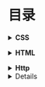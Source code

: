 # 目录

<b><details><summary>CSS</summary></b>
  - [详情](./content/basic/css.md)
  </details>

<b><details><summary>HTML</summary></b>
  - [详情](./content/basic/html.md)
  </details>

<b><details><summary>Http</summary></b>
  - [详情](./content/basic/js.md)
  </details>
<b><details><summary>JS</summary></b>
  - [详情](./content/basic/js.md)
  </details>
